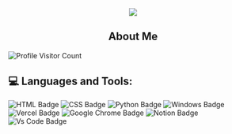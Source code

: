 <div align="center">
    <img src="https://github.com/RadoKyselak/RadoKyselak/assets/142341444/33f3527e-7606-41f3-b785-befad6d2c392" style="max-width: 100%; height: auto;">
</div>

<h2 align="center">
    About Me
</h2>



![Profile Visitor Count](https://visitor-badge.laobi.icu/badge?page_id=radokyselak.radokyselak)


## 💻 Languages and Tools:



![HTML Badge](https://img.shields.io/badge/HTML5-E34F26?style=for-the-badge&logo=html5&logoColor=white)
![CSS Badge](https://img.shields.io/badge/CSS3-1572B6?style=for-the-badge&logo=css3&logoColor=white)
![Python Badge](https://img.shields.io/badge/Python-14354C?style=for-the-badge&logo=python&logoColor=white)
![Windows Badge](https://img.shields.io/badge/Windows-0078D6?style=for-the-badge&logo=windows&logoColor=white)
![Vercel Badge](https://img.shields.io/badge/vercel-000?style=for-the-badge&logo=vercel&logoColor=white)
![Google Chrome Badge](https://img.shields.io/badge/google_chrome-556532?style=for-the-badge&logo=googlechrome&logoColor=white)
![Notion Badge](https://img.shields.io/badge/notion-000?style=for-the-badge&logo=notion&logoColor=white)
![Vs Code Badge](https://img.shields.io/badge/Visual_Studio_Code-0078D6?style=for-the-badge&logo=visualstudiocode&logoColor=white)


